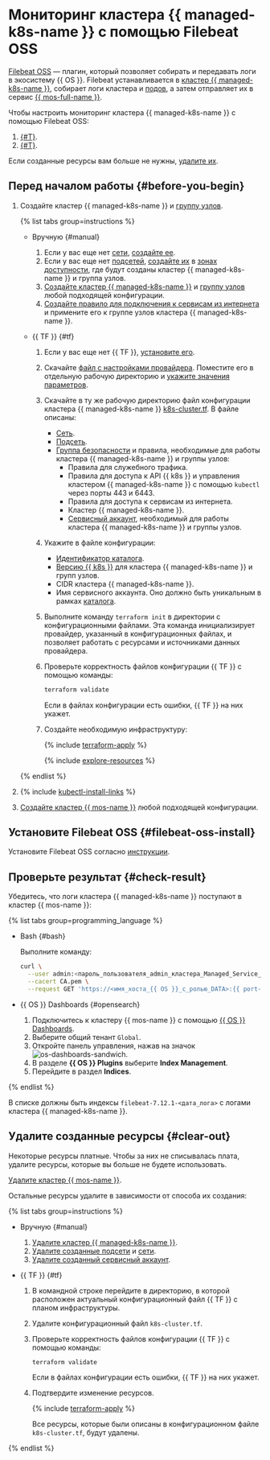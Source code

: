 # Мониторинг кластера {{ managed-k8s-name }} с помощью Filebeat OSS


[Filebeat OSS](https://www.elastic.co/beats/filebeat) — плагин, который позволяет собирать и передавать логи в экосистему {{ OS }}. Filebeat устанавливается в [кластер {{ managed-k8s-name }}](../concepts/index.md#kubernetes-cluster), собирает логи кластера и [подов](../concepts/index.md#pod), а затем отправляет их в сервис [{{ mos-full-name }}](../../managed-opensearch/).

Чтобы настроить мониторинг кластера {{ managed-k8s-name }} с помощью Filebeat OSS:
1. [{#T}](#filebeat-oss-install).
1. [{#T}](#check-result).

Если созданные ресурсы вам больше не нужны, [удалите их](#clear-out).

## Перед началом работы {#before-you-begin}

1. Создайте кластер {{ managed-k8s-name }} и [группу узлов](../../managed-kubernetes/concepts/index.md#node-group).

   {% list tabs group=instructions %}

   - Вручную {#manual}

     1. Если у вас еще нет [сети](../../vpc/concepts/network.md#network), [создайте ее](../../vpc/operations/network-create.md).
     1. Если у вас еще нет [подсетей](../../vpc/concepts/network.md#subnet), [создайте их](../../vpc/operations/subnet-create.md) в [зонах доступности](../../overview/concepts/geo-scope.md), где будут созданы кластер {{ managed-k8s-name }} и группа узлов.
     1. [Создайте кластер {{ managed-k8s-name }}](../../managed-kubernetes/operations/kubernetes-cluster/kubernetes-cluster-create.md) и [группу узлов](../../managed-kubernetes/operations/node-group/node-group-create.md) любой подходящей конфигурации.
     1. [Создайте правило для подключения к сервисам из интернета](../../managed-kubernetes/operations/connect/security-groups.md#rules-nodes) и примените его к группе узлов кластера {{ managed-k8s-name }}.

   - {{ TF }} {#tf}

     1. Если у вас еще нет {{ TF }}, [установите его](../../tutorials/infrastructure-management/terraform-quickstart.md#install-terraform).
     1. Скачайте [файл с настройками провайдера](https://github.com/yandex-cloud/examples/tree/master/tutorials/terraform/provider.tf). Поместите его в отдельную рабочую директорию и [укажите значения параметров](../../tutorials/infrastructure-management/terraform-quickstart.md#configure-provider).
     1. Скачайте в ту же рабочую директорию файл конфигурации кластера {{ managed-k8s-name }} [k8s-cluster.tf](https://github.com/yandex-cloud/examples/tree/master/tutorials/terraform/managed-kubernetes/k8s-cluster.tf). В файле описаны:
        * [Сеть](../../vpc/concepts/network.md#network).
        * [Подсеть](../../vpc/concepts/network.md#subnet).
        * [Группа безопасности](../operations/connect/security-groups.md) и правила, необходимые для работы кластера {{ managed-k8s-name }} и группы узлов:
          * Правила для служебного трафика.
          * Правила для доступа к API {{ k8s }} и управления кластером {{ managed-k8s-name }} с помощью `kubectl` через порты 443 и 6443.
          * Правила для доступа к сервисам из интернета.
          * Кластер {{ managed-k8s-name }}.
          * [Сервисный аккаунт](../../iam/concepts/users/service-accounts.md), необходимый для работы кластера {{ managed-k8s-name }} и группы узлов.
     1. Укажите в файле конфигурации:
        * [Идентификатор каталога](../../resource-manager/operations/folder/get-id.md).
        * [Версию {{ k8s }}](../concepts/release-channels-and-updates.md) для кластера {{ managed-k8s-name }} и групп узлов.
        * CIDR кластера {{ managed-k8s-name }}.
        * Имя сервисного аккаунта. Оно должно быть уникальным в рамках [каталога](../../resource-manager/concepts/resources-hierarchy.md#folder).
     1. Выполните команду `terraform init` в директории с конфигурационными файлами. Эта команда инициализирует провайдер, указанный в конфигурационных файлах, и позволяет работать с ресурсами и источниками данных провайдера.
     1. Проверьте корректность файлов конфигурации {{ TF }} с помощью команды:

        ```bash
        terraform validate
        ```

        Если в файлах конфигурации есть ошибки, {{ TF }} на них укажет.
     1. Создайте необходимую инфраструктуру:

        {% include [terraform-apply](../../_includes/mdb/terraform/apply.md) %}

        {% include [explore-resources](../../_includes/mdb/terraform/explore-resources.md) %}

   {% endlist %}

1. {% include [kubectl-install-links](../../_includes/managed-kubernetes/kubectl-install.md) %}
1. [Создайте кластер {{ mos-name }}](../../managed-opensearch/operations/cluster-create.md) любой подходящей конфигурации.

## Установите Filebeat OSS {#filebeat-oss-install}

Установите Filebeat OSS согласно [инструкции](../operations/applications/filebeat-oss.md).

## Проверьте результат {#check-result}

Убедитесь, что логи кластера {{ managed-k8s-name }} поступают в кластер {{ mos-name }}:

{% list tabs group=programming_language %}

- Bash {#bash}

  Выполните команду:

  ```bash
  curl \
    --user admin:<пароль_пользователя_admin_кластера_Managed_Service_for_{{ OS }}> \
    --cacert CA.pem \
    --request GET 'https://<имя_хоста_{{ OS }}_с_ролью_DATA>:{{ port-mos }}/_cat/indices?v'
  ```

- {{ OS }} Dashboards {#opensearch}

  1. Подключитесь к кластеру {{ mos-name }} с помощью [{{ OS }} Dashboards](../../managed-opensearch/operations/connect.md#dashboards).
  1. Выберите общий тенант `Global`.
  1. Откройте панель управления, нажав на значок ![os-dashboards-sandwich](../../_assets/os-dashboards-sandwich.svg).
  1. В разделе **{{ OS }} Plugins** выберите **Index Management**.
  1. Перейдите в раздел **Indices**.

{% endlist %}

В списке должны быть индексы `filebeat-7.12.1-<дата_лога>` c логами кластера {{ managed-k8s-name }}.

## Удалите созданные ресурсы {#clear-out}

Некоторые ресурсы платные. Чтобы за них не списывалась плата, удалите ресурсы, которые вы больше не будете использовать.

[Удалите кластер {{ mos-name }}](../../managed-opensearch/operations/cluster-delete.md).

Остальные ресурсы удалите в зависимости от способа их создания:

{% list tabs group=instructions %}

- Вручную {#manual}

  1. [Удалите кластер {{ managed-k8s-name }}](../../managed-kubernetes/operations/kubernetes-cluster/kubernetes-cluster-delete.md).
  1. [Удалите созданные подсети](../../vpc/operations/subnet-delete.md) и [сети](../../vpc/operations/network-delete.md).
  1. [Удалите созданный сервисный аккаунт](../../iam/operations/sa/delete.md).

- {{ TF }} {#tf}

  1. В командной строке перейдите в директорию, в которой расположен актуальный конфигурационный файл {{ TF }} с планом инфраструктуры.
  1. Удалите конфигурационный файл `k8s-cluster.tf`.
  1. Проверьте корректность файлов конфигурации {{ TF }} с помощью команды:

     ```bash
     terraform validate
     ```

     Если в файлах конфигурации есть ошибки, {{ TF }} на них укажет.
  1. Подтвердите изменение ресурсов.

     {% include [terraform-apply](../../_includes/mdb/terraform/apply.md) %}

     Все ресурсы, которые были описаны в конфигурационном файле `k8s-cluster.tf`, будут удалены.

{% endlist %}